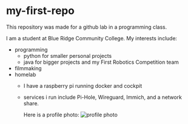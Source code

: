 # my-first-repo
This repository was made for a github lab in a programming class.

I am a student at Blue Ridge Community College. My interests include:
- programming
  - python for smaller personal projects
  - java for bigger projects and my First Robotics Competition team
- filmmaking
- homelab
  - I have a raspberry pi running docker and cockpit
  - services i run include Pi-Hole, Wireguard, Immich, and a network share.
 
    Here is a profile photo:
    ![profile photo](final%20project.jpg)
